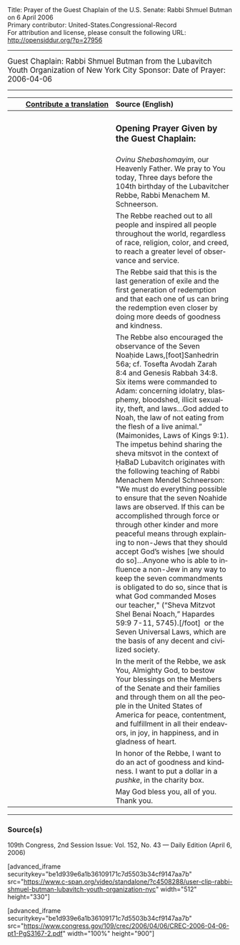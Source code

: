 <html>
<head></head>
<body>
Title: Prayer of the Guest Chaplain of the U.S. Senate: Rabbi Shmuel Butman on 6 April 2006<br />
Primary contributor: United-States.Congressional-Record<br />
For attribution and license, please consult the following URL: <a href="http://opensiddur.org/?p=27956">http://opensiddur.org/?p=27956</a>
<p />
<hr />

<div class="english" lang="en" style="font-size:1.2em;">
Guest Chaplain: Rabbi Shmuel Butman from the Lubavitch Youth Organization of New York City
Sponsor: 
Date of Prayer: 2006-04-06
</div>

<hr />

<table style="margin-left: auto;margin-right: auto;" class="draggable">
<thead><tr><th id="x" style="text-align: right;"><a href="/contributing/upload/">Contribute a translation</a></th><th style="text-align: left;">Source (English)</th></tr></thead>
<tbody>
<tr><td style="vertical-align:top;" width="46%">
<div class="liturgy" lang="he">

</span></div></td>
 
<td style="vertical-align:top;" width="53%">
<div class="english" lang="en">
<h3>Opening Prayer Given by the Guest Chaplain:</h3>
</div></td></tr>

<tr><td style="vertical-align:top;" width="46%">
<div class="liturgy" lang="he">

</span></div></td>
 
<td style="vertical-align:top;" width="53%">
<div class="english" lang="en">
<em>Ovinu Shebashomayim</em>, our Heavenly Father.
We pray to You today, 
Three days before the 104th birthday 
of the Lubavitcher Rebbe, 
Rabbi Menachem M. Schneerson. 
</div></td></tr>

<tr><td style="vertical-align:top;" width="46%">
<div class="liturgy" lang="he">

</span></div></td>
 
<td style="vertical-align:top;" width="53%">
<div class="english" lang="en">
The Rebbe reached out 
to all people 
and inspired all people 
throughout the world, 
regardless of race, 
religion, 
color, 
and creed, 
to reach a greater level 
of observance 
and service. 
</div></td></tr>

<tr><td style="vertical-align:top;" width="46%">
<div class="liturgy" lang="he">

</span></div></td>
 
<td style="vertical-align:top;" width="53%">
<div class="english" lang="en">
The Rebbe said 
that this is the last generation of exile 
and the first generation of redemption 
and that each one of us 
can bring the redemption even closer 
by doing more deeds 
of goodness 
and kindness. 
</div></td></tr>

<tr><td style="vertical-align:top;" width="46%">
<div class="liturgy" lang="he">

</span></div></td>
 
<td style="vertical-align:top;" width="53%">
<div class="english" lang="en">
The Rebbe also encouraged the observance 
of the Seven Noaḥide Laws,[foot]Sanhedrin 56a; cf. Tosefta Avodah Zarah 8:4 and Genesis Rabbah 34:8. Six items were commanded to Adam: concerning idolatry, blasphemy, bloodshed, illicit sexuality, theft, and laws…God added to Noah, the law of not eating from the flesh of a live animal.” (Maimonides, Laws of Kings 9:1). The impetus behind sharing the sheva mitsvot in the context of ḤaBaD Lubavitch originates with the following teaching of Rabbi Menachem Mendel Schneerson: "We must do everything possible to ensure that the seven Noahide laws are observed. If this can be accomplished through force or through other kinder and more peaceful means through explaining to non-Jews that they should accept God’s wishes [we should do so]…Anyone who is able to influence a non-Jew in any way to keep the seven commandments is obligated to do so, since that is what God commanded Moses our teacher," (“Sheva Mitzvot Shel Benai Noach,” Hapardes 59:9 7-11, 5745).[/foot]&nbsp; 
or the Seven Universal Laws, 
which are the basis 
of any decent 
and civilized 
society.
</div></td></tr>

<tr><td style="vertical-align:top;" width="46%">
<div class="liturgy" lang="he">

</span></div></td>
 
<td style="vertical-align:top;" width="53%">
<div class="english" lang="en">
In the merit of the Rebbe, 
we ask You, Almighty God, 
to bestow Your blessings 
on the Members of the Senate 
and their families 
and through them 
on all the people in the United States of America 
for peace, 
contentment, 
and fulfillment 
in all their endeavors, 
in joy, 
in happiness, 
and in gladness of heart.
</div></td></tr>

<tr><td style="vertical-align:top;" width="46%">
<div class="liturgy" lang="he">

</span></div></td>
 
<td style="vertical-align:top;" width="53%">
<div class="english" lang="en">
In honor of the Rebbe, 
I want to do an act of goodness and kindness.
I want to put a dollar in a <em>pushke</em>, in the charity box. 
</div></td></tr>

<tr><td style="vertical-align:top;" width="46%">
<div class="liturgy" lang="he">

</span></div></td>
 
<td style="vertical-align:top;" width="53%">
<div class="english" lang="en">
May God bless you, 
all of you. 
Thank you.
</div></td></tr>
</tbody></table>

<hr />

<h3>Source(s)</h3>

109th Congress, 2nd Session
Issue: Vol. 152, No. 43 — Daily Edition (April 6, 2006)

[advanced_iframe securitykey="be1d939e6a1b36109171c7d5503b34cf9147aa7b" src="https://www.c-span.org/video/standalone/?c4508288/user-clip-rabbi-shmuel-butman-lubavitch-youth-organization-nyc" width="512" height="330"]

[advanced_iframe securitykey="be1d939e6a1b36109171c7d5503b34cf9147aa7b" src="https://www.congress.gov/109/crec/2006/04/06/CREC-2006-04-06-pt1-PgS3167-2.pdf" width="100%" height="900"]
</body>
</html>